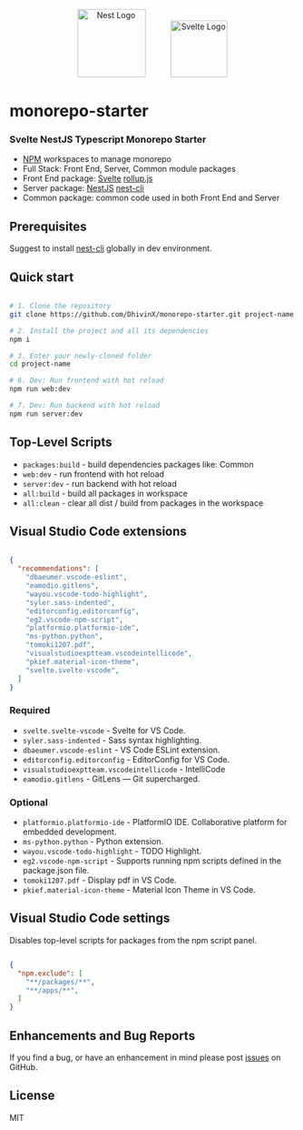 <p align="center">
  <a href="https://nestjs.com/" target="blank"><img src="https://nestjs.com/img/logo-small.svg" width="120" alt="Nest Logo" style="padding:0px 20px;" /></a>
  <a href="https://svelte.dev" target="blank"><img src="https://upload.wikimedia.org/wikipedia/commons/1/1b/Svelte_Logo.svg" width="100" alt="Svelte Logo" style="padding:0px 20px;" /></a>
</p>

# monorepo-starter

### Svelte NestJS Typescript Monorepo Starter

* [NPM](https://docs.npmjs.com/cli/v7/using-npm/workspaces) workspaces to manage monorepo
* Full Stack: Front End, Server, Common module packages   
* Front End package: [Svelte](https://svelte.dev/docs) [rollup.js](https://rollupjs.org/guide/en/)
* Server package: [NestJS](https://docs.nestjs.com) [nest-cli](https://docs.nestjs.com/cli/overview)
* Common package: common code used in both Front End and Server

## Prerequisites

Suggest to install [nest-cli](https://docs.nestjs.com/cli/overview) globally in dev environment.

## Quick start

```bash

# 1. Clone the repository
git clone https://github.com/DhivinX/monorepo-starter.git project-name

# 2. Install the project and all its dependencies
npm i

# 3. Enter your newly-cloned folder
cd project-name

# 6. Dev: Run frontend with hot reload 
npm run web:dev

# 7. Dev: Run backend with hot reload 
npm run server:dev

```

## Top-Level Scripts
 
* `packages:build` - build dependencies packages like: Common
* `web:dev` - run frontend with hot reload
* `server:dev` - run backend with hot reload
* `all:build` - build all packages in workspace
* `all:clean` - clear all dist / build from packages in the workspace

## Visual Studio Code extensions

```json

{
  "recommendations": [
    "dbaeumer.vscode-eslint",
    "eamodio.gitlens",
    "wayou.vscode-todo-highlight",
    "syler.sass-indented",
    "editorconfig.editorconfig",
    "eg2.vscode-npm-script",
    "platformio.platformio-ide",
    "ms-python.python",
    "tomoki1207.pdf",
    "visualstudioexptteam.vscodeintellicode",
    "pkief.material-icon-theme",
    "svelte.svelte-vscode",
  ]
}

```

### Required

* `svelte.svelte-vscode` - Svelte for VS Code.
* `syler.sass-indented` - Sass syntax highlighting.
* `dbaeumer.vscode-eslint` - VS Code ESLint extension.
* `editorconfig.editorconfig` - EditorConfig for VS Code.
* `visualstudioexptteam.vscodeintellicode` - IntelliCode
* `eamodio.gitlens` - GitLens — Git supercharged.

### Optional

* `platformio.platformio-ide` - PlatformIO IDE. Collaborative platform for embedded development.
* `ms-python.python` - Python extension.
* `wayou.vscode-todo-highlight` - TODO Highlight.
* `eg2.vscode-npm-script` - Supports running npm scripts defined in the package.json file.
* `tomoki1207.pdf` - Display pdf in VS Code.
* `pkief.material-icon-theme` - Material Icon Theme in VS Code.

## Visual Studio Code settings

Disables top-level scripts for packages from the npm script panel.

```json

{
  "npm.exclude": [
    "**/packages/**",
    "**/apps/**",
  ]
}

```

## Enhancements and Bug Reports

If you find a bug, or have an enhancement in mind please post [issues](https://github.com/DhivinX/monorepo-starter/issues) on GitHub.

## License

MIT
